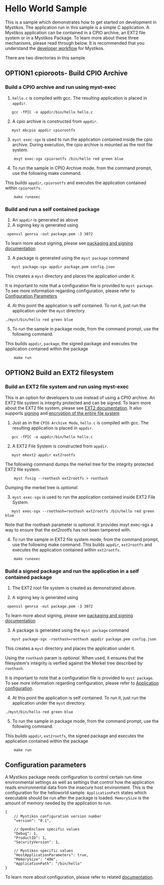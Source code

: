# Hello World Sample

This is a sample which demonstrates how to get started on development in Mystikos.
The application run in this sample is a simple C application.
A Mystikos application can be contained in a CPIO archive, an EXT2 file system or in a Mystikos Package.
To learn more about these three mechanisms, please read through below.
It is recommended that you understand the [developer workflow](../doc/user-getting-started.md#app-development-workflow) for Mystikos.


There are two directories in this sample

## OPTION1 cpioroots- Build CPIO Archive

### Build a CPIO archive and run using myst-exec
1. `hello.c` is compiled with gcc. The resulting application is placed in `appdir`.
```
   gcc -fPIC -o appdir/bin/hello hello.c
```
2. A cpio archive is constructed from `appdir`. 
```
   myst mkcpio appdir cpiorootfs
```
3. `myst exec-sgx` is used to run the application contained inside the cpio archive.
During execution, the cpio archive is mounted as the root file system.
```
    msyt exec-sgx cpiorootfs /bin/hello red green blue
```
4. To run the sample in CPIO Archive mode, from the command prompt, use the following make command.

This builds `appdir`, `cpiorootfs` and executes the application contained within `cpiorootfs`.
```
    make runexec
```
### Build and run a self contained package
1. An `appdir` is generated as above
1. A signing key is generated using

```
 openssl genrsa -out package.pem -3 3072
 ```
  To learn more about signing, please see  [packaging and signing documentation](../../doc/sign-package.md)

3. A package is generated using the `myst package` command
```
   myst package-sgx appdir package.pem config.json
```
 This creates a `myst` directory and places the application under it.

 It is important to note that a configuration file is provided to `myst package`. 
 To see more information regarding configuration, please refer to [Configuration Parameters](#configuration-parameters)

4. At this point the application is self contained. To run it, just run the application under the `myst` directory.
```
./myst/bin/hello red green blue
```

5. To run the sample in package mode, from the command prompt, use the following command.

This builds `appdir`, `package`, the signed package and executes the application contained within the package
```
    make run

```


## OPTION2 Build an EXT2 filesystem

### Build an EXT2 file system and run using myst-exec
This is an option for developers to use instead of using a CPIO archive.
An EXT2 file system is integrity protected and can be signed.
To learn more about the EXT2 file system, please see [EXT2 documentation](../../doc/using-ext2.md).
It also supports [signing](../../doc/using-ext2.md#creating-a-signed-ext2-image) and
[encryption of the entire file system](../../doc/using-ext2.md#creating-an-encrypted-ext2-image)

1. Just as in the `CPIO Archive Mode`, `hello.c` is compiled with gcc. The resulting application is placed in `appdir`.
```
   gcc -fPIC -o appdir/bin/hello hello.c
```
2. A EXT2 File System is constructed from `appdir`. 
```
   myst mkext2 appdir ext2rootfs
```

The following command dumps the merkel tree for the integrity protected EXT2 file system.
``` 
    myst fssig --roothash ext2rootfs > roothash
```
Dumping the merkel tree is *optional*.

3. `myst exec-sgx` is used to run the application contained inside EXT2  File System.
```
   myst exec-sgx --roothash=roothash ext2rootfs /bin/hello red green blue
```
Note that the roothash parameter is *optional*. It provides msyt exec-sgx a way to ensure that the ext2rootfs has not been tampered with.

4. To run the sample in EXT2 file system mode, from the command prompt, use the following make command.
This builds `appdir`, `ext2rootfs` and executes the application contained within `ext2rootfs`.
```
    make runexec
   ```

### Build a signed package and run the application in a self contained package
1. The EXT2 root file system is created as demonstrated above.

2. A signing key is generated using

```
 openssl genrsa -out package.pem -3 3072
 ```
  To learn more about signing, please see  [packaging and signing documentation](../../doc/sign-package.md)

3. A package is generated using the `myst package` command
```
   myst package-sgx -roothash=roothash appdir package.pem config.json
```
 This creates a `myst` directory and places the application under it.
 
 Using the `roothash` param is *optional*. When used, it ensures that the filesystem's integrity is verfied against the Merkel tree described by `roothash`.

 It is important to note that a configuration file is provided to `myst package`. 
 To see more information regarding configuration, please refer to [Application configuration](../../doc/sign-package.md#application-configuration-for-sgx-enclave-packaging).


4. At this point the application is self contained. To run it, just run the application under the `myst` directory.
```
./myst/bin/hello red green blue
```

5. To run the sample in package mode, from the command prompt, use the following command.

This builds `appdir`, `ext2rootfs`, the signed package and executes the application contained within the package
```
    make run
```

## Configuration parameters
A Mystikos package needs configuration to control certain run-time environmental settings as well as settings that control how the application reads environmental data from the insecure host environment.
This is the configuration for the helloworld sample. `ApplicationPath` states which executable should be run after the package is loaded. `MemorySize` is the amount of memory needed by the application to run.

```
{
    // Mystikos configuration version number
    "version": "0.1",

    // OpenEnclave specific values
    "Debug": 1,
    "ProductID": 1,
    "SecurityVersion": 1,

    // Mystikos specific values
    "HostApplicationParameters": true,
    "MemorySize": "40m",
    "ApplicationPath": "/bin/hello"
}
```
To learn more about configuration, please refer to related [documentation](../doc/sign-package.md).
